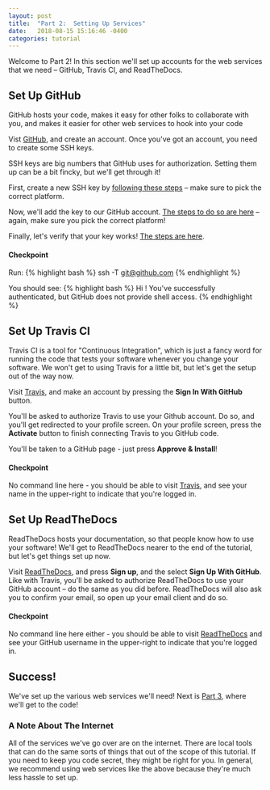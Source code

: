 ```yaml
---
layout: post
title:  "Part 2:  Setting Up Services"
date:   2018-08-15 15:16:46 -0400
categories: tutorial
---
```


Welcome to Part 2!  In this section we'll set up accounts for the web services that we need – GitHub, Travis CI, and ReadTheDocs.  


## Set Up GitHub
GitHub hosts your code, makes it easy for other folks to collaborate with you, and makes it easier for other web services to hook into your code

Vist [GitHub][github-main], and create an account.  Once you've got an account, you need to create some SSH keys.

SSH keys are big numbers that GitHub uses for authorization.  Setting them up can be a bit fincky, but we'll get through it!

First, create a new SSH key by [following these steps][github-ssh-1] – make sure to pick the correct platform.

Now, we'll add the key to our GitHub account.  [The steps to do so are here][github-ssh-2] – again, make sure you pick the correct platform!

Finally, let's verify that your key works!  [The steps are here][github-ssh-3].

#### Checkpoint

Run:
{% highlight bash %}
ssh -T git@github.com
{% endhighlight %}

You should see:
{% highlight bash %}
Hi <your-username>! You've successfully authenticated, but GitHub does not provide shell access.
{% endhighlight %}


## Set Up Travis CI
Travis CI is a tool for "Continuous Integration", which is just a fancy word for running the code that tests your software whenever you change your software.
We won't get to using Travis for a little bit, but let's get the setup out of the way now.

Visit [Travis][travis-main], and make an account by pressing the **Sign In With GitHub** button.

You'll be asked to authorize Travis to use your Github account.  Do so, and you'll get redirected to your profile screen.  On your profile screen, press the **Activate** button to finish connecting Travis to you GitHub code.

You'll be taken to a GitHub page - just press **Approve & Install**!

#### Checkpoint

No command line here - you should be able to visit [Travis][travis-main], and see your name in the upper-right to indicate that you're logged in.


## Set Up ReadTheDocs
ReadTheDocs hosts your documentation, so that people know how to use your software!  We'll get to ReadTheDocs nearer to the end of the tutorial, but let's get things set up now.

Visit [ReadTheDocs][readthedocs-main], and press **Sign up**, and the select **Sign Up With GitHub**.  Like with Travis, you'll be asked to authorize ReadTheDocs to use your GitHub account – do the same as you did before.
ReadTheDocs will also ask you to confirm your email, so open up your email client and do so.

#### Checkpoint

No command line here either - you should be able to visit [ReadTheDocs][readthedocs-main] and see your GitHub username in the upper-right to indicate that you're logged in.

## Success!

We've set up the various web services we'll need!  Next is [Part 3][tutorial-part-3], where we'll get to the code!

### A Note About The Internet

All of the services we've go over are on the internet.  There are local tools that can do the same sorts of things that out of the scope of this tutorial.
If you need to keep you code secret, they might be right for you.  In general, we recommend using web services like the above because they're much less hassle to set up.

[python-download]: https://www.python.org/downloads
[github-main]: https://github.com
[github-ssh-1]: https://help.github.com/articles/generating-a-new-ssh-key-and-adding-it-to-the-ssh-agent 
[github-ssh-2]: https://help.github.com/articles/adding-a-new-ssh-key-to-your-github-account
[github-ssh-3]: https://help.github.com/articles/testing-your-ssh-connection
[travis-main]: https://travis-ci.org
[readthedocs-main]: https://readthedocs.org
[tutorial-part-3]: https://bmcfee.github.io/shablona/tutorial/2018/08/14/part-3.html 

